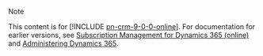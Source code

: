 > [!NOTE]
> This content is for [!INCLUDE [pn-crm-9-0-0-online](../includes/pn-crm-9-0-0-online.md)]. For documentation for earlier versions, see [Subscription Management for Dynamics 365 (online)](https://technet.microsoft.com/library/jj679903.aspx) and [Administering Dynamics 365](https://technet.microsoft.com/library/dn531101.aspx).